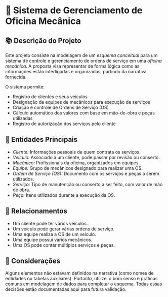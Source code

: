 # 💼 Sistema de Gerenciamento de Oficina Mecânica

## 📚 Descrição do Projeto

Este projeto consiste na modelagem de um *esquema conceitual* para um sistema de controle e gerenciamento de ordens de serviço em uma *oficina mecânica*. A proposta visa representar de forma lógica como as informações estão interligadas e organizadas, partindo da narrativa fornecida.

O sistema permite:
- Registro de clientes e seus veículos
- Designação de equipes de mecânicos para execução de serviços
- Criação e controle de Ordens de Serviço (OS)
- Cálculo automático dos valores com base em mão-de-obra e peças utilizadas
- Registro de autorização dos serviços pelo cliente

## 🔧 Entidades Principais

- *Cliente:* Informações pessoais de quem contrata os serviços.
- *Veículo:* Associado a um cliente, pode passar por revisão ou conserto.
- *Mecânico:* Profissionais da oficina, organizados em equipes.
- *Equipe:* Grupo de mecânicos designado para realizar uma OS.
- *Ordem de Serviço (OS):* Documento com os serviços e peças a serem utilizados.
- *Serviço:* Tipo de manutenção ou conserto a ser feito, com valor de mão de obra.
- *Peça:* Itens utilizados durante a execução da OS.

## 🔁 Relacionamentos

- Um cliente pode ter vários veículos.
- Um veículo pode gerar várias ordens de serviço.
- Uma equipe realiza a OS de um veículo.
- Uma equipe possui vários mecânicos.
- Uma OS pode conter múltiplos serviços e peças.

## 🧠 Considerações

Alguns elementos não estavam definidos na narrativa (como nomes de entidades ou tabelas auxiliares). Portanto, utilizei o bom senso e práticas comuns em modelagem de dados para completar o esquema. Todas essas decisões estão documentadas aqui para futura validação.

